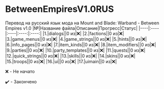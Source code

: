 # BetweenEmpiresV1.0RUS
Перевод на русский язык мода на Mount and Blade: Warband - Between Empires v1.0
|№|Название файла|Описание|Прогресс|Статус|
|----|:----|:----|:----:|:----:|
|1.|dialogs||0 из|:x:|
|2.|factions||0 из|:x:|
|3.|game_menus||0 из|:x:|
|4.|game_strings||0 из|:x:|
|5.|hints||0 из|:x:|
|6.|info_pages||0 из|:x:|
|7.|item_kinds||0 из|:x:|
|8.|item_modifiers||0 из|:x:|
|9.|parties||0 из|:x:|
|10.|party_templates||0 из|:x:|
|11.|quests||0 из|:x:|
|12.|quick_strings||0 из|:x:|
|13.|skills||0 из|:x:|
|14.|skins||0 из|:x:|
|15.|troops||0 из|:x:|
|16.|ui||0 из|:x:|
|17.|uimain||0 из|:x:|

:x: - Не начато

:heavy_check_mark: - Закончено